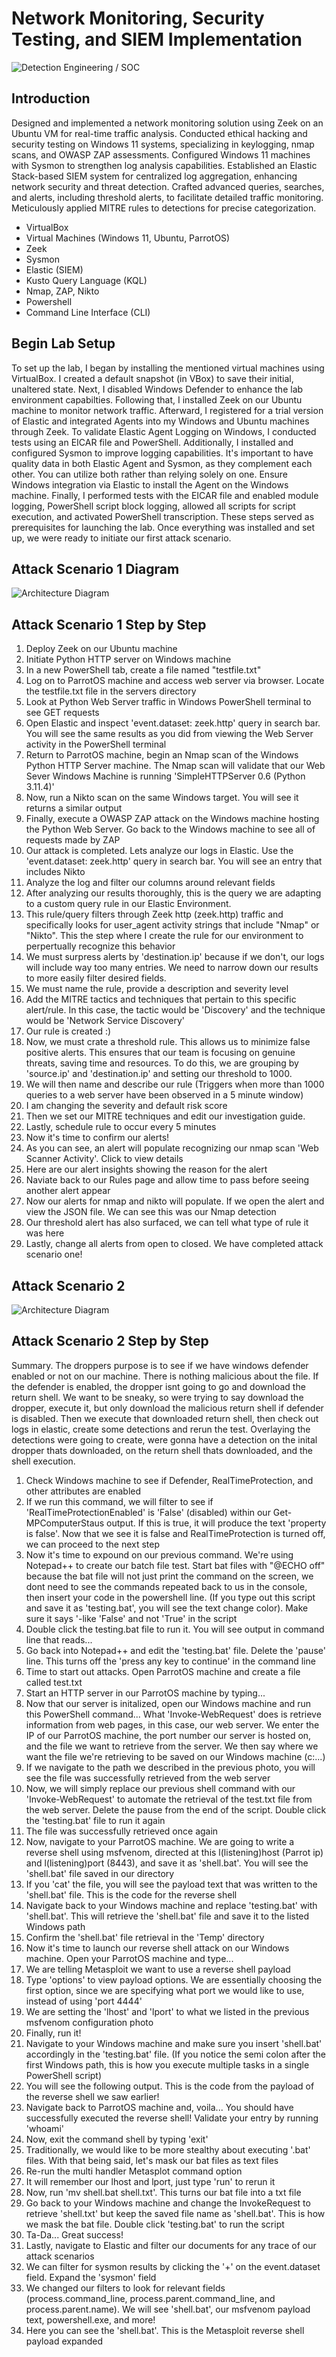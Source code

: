 # Network Monitoring, Security Testing, and SIEM Implementation
![Detection Engineering / SOC](https://docs.google.com/drawings/d/e/2PACX-1vQlf6JkCcMwXWq2LWWQAZniB1o0Q8zOZ8YyfQX6tfYgshRBHAhe4jLI9v2ZfufrcdsfJMqkF-Latgpe/pub?w=960&h=720)

## Introduction

Designed and implemented a network monitoring solution using Zeek on an Ubuntu VM for real-time traffic analysis. Conducted ethical hacking and security testing on Windows 11 systems, specializing in keylogging, nmap scans, and OWASP ZAP assessments. Configured Windows 11 machines with Sysmon to strengthen log analysis capabilities. Established an Elastic Stack-based SIEM system for centralized log aggregation, enhancing network security and threat detection. Crafted advanced queries, searches, and alerts, including threshold alerts, to facilitate detailed traffic monitoring. Meticulously applied MITRE rules to detections for precise categorization.
- VirtualBox
- Virtual Machines (Windows 11, Ubuntu, ParrotOS)
- Zeek
- Sysmon
- Elastic (SIEM)
- Kusto Query Language (KQL)
- Nmap, ZAP, Nikto
- Powershell
- Command Line Interface (CLI)

## Begin Lab Setup
To set up the lab, I began by installing the mentioned virtual machines using VirtualBox. I created a default snapshot (in VBox) to save their initial, unaltered state. Next, I disabled Windows Defender to enhance the lab environment capabilties. Following that, I installed Zeek on our Ubuntu machine to monitor network traffic.
Afterward, I registered for a trial version of Elastic and integrated Agents into my Windows and Ubuntu machines through Zeek. To validate Elastic Agent Logging on Windows, I conducted tests using an EICAR file and PowerShell.
Additionally, I installed and configured Sysmon to improve logging capabilities. It's important to have quality data in both Elastic Agent and Sysmon, as they complement each other. You can utilize both rather than relying solely on one. Ensure Windows integration via Elastic to install the Agent on the Windows machine.
Finally, I performed tests with the EICAR file and enabled module logging, PowerShell script block logging, allowed all scripts for script execution, and activated PowerShell transcription. 
These steps served as prerequisites for launching the lab. Once everything was installed and set up, we were ready to initiate our first attack scenario.


## Attack Scenario 1 Diagram
![Architecture Diagram](https://docs.google.com/drawings/d/e/2PACX-1vS7tQuuYhOwpr3IlI2Uq00ef5vEIgyZZU954Z1rJR920bUkwW0pp12TQdETXnQE2NQUM5dIYmJM-9Tj/pub?w=960&h=720)

## Attack Scenario 1 Step by Step
1. Deploy Zeek on our Ubuntu machine
2. Initiate Python HTTP server on Windows machine
3. In a new PowerShell tab, create a file named "testfile.txt"
4. Log on to ParrotOS machine and access web server via browser. Locate the testfile.txt file in the servers directory
5. Look at Python Web Server traffic in Windows PowerShell terminal to see GET requests
6. Open Elastic and inspect 'event.dataset: zeek.http' query in search bar. You will see the same results as you did from viewing the Web Server activity in the PowerShell terminal
7. Return to ParrotOS machine, begin an Nmap scan of the Windows Python HTTP Server machine. The Nmap scan will validate that our Web Sever Windows Machine is running 'SimpleHTTPServer 0.6 (Python 3.11.4)'
8. Now, run a Nikto scan on the same Windows target. You will see it returns a similar output
9. Finally, execute a OWASP ZAP attack on the Windows machine hosting the Python Web Server. Go back to the Windows machine to see all of requests made by ZAP
10. Our attack is completed. Lets analyze our logs in Elastic. Use the 'event.dataset: zeek.http' query in search bar. You will see an entry that includes Nikto
11. Analyze the log and filter our columns around relevant fields
12. After analyzing our results thoroughly, this is the query we are adapting to a custom query rule in our Elastic Environment.
13. This rule/query filters through Zeek http (zeek.http) traffic and specifically looks for user_agent activity strings that include "Nmap" or "Nikto". This the step where I create the rule for our environment to perpertually recognize this behavior
14. We must surpress alerts by 'destination.ip' because if we don't, our logs will include way too many entries. We need to narrow down our results to more easily filter desired fields.
15. We must name the rule, provide a description and severity level
16. Add the MITRE tactics and techniques that pertain to this specific alert/rule. In this case, the tactic would be 'Discovery' and the technique would be 'Network Service Discovery'
17. Our rule is created :)
18. Now, we must crate a threshold rule. This allows us to minimize false positive alerts. This ensures that our team is focusing on genuine threats, saving time and resources. To do this, we are grouping by 'source.ip' and 'destination.ip' and setting our threshold to 1000.
19. We will then name and describe our rule (Triggers when more than 1000 queries to a web server have been observed in a 5 minute window)
20. I am changing the severity and default risk score
21. Then we set our MITRE techniques and edit our investigation guide.
22. Lastly, schedule rule to occur every 5 minutes
23. Now it's time to confirm our alerts!
24. As you can see, an alert will populate recognizing our nmap scan 'Web Scanner Activity'. Click to view details
25. Here are our alert insights showing the reason for the alert
26. Naviate back to our Rules page and allow time to pass before seeing another alert appear
27. Now our alerts for nmap and nikto will populate. If we open the alert and view the JSON file. We can see this was our Nmap detection
28. Our threshold alert has also surfaced, we can tell what type of rule it was here
29. Lastly, change all alerts from open to closed. We have completed attack scenario one!


## Attack Scenario 2
![Architecture Diagram](https://docs.google.com/drawings/d/e/2PACX-1vSsTfyoQPPKpBbPp0TCB10qKyUGELqnJj4YBoqS9aWliFM2CD92BVm2tUMCnF6ML8Cdu-pp1VMruHY8/pub?w=960&h=720)

## Attack Scenario 2 Step by Step
Summary. The droppers purpose is to see if we have windows defender enabled or not on our machine. There is nothing malicious about the file. If the defender is enabled, the dropper isnt going to go and download the return shell. We want to be sneaky, so were trying to say download the dropper, execute it, but only download the malicious return shell if defender is disabled. 
Then we execute that downloaded return shell, then check out logs in elastic, create some detections and rerun the test. 
Overlaying the detections were going to create, were gonna have a detection on the inital dropper thats downloaded, on the return shell thats downloaded, and the shell execution. 

1. Check Windows machine to see if Defender, RealTimeProtection, and other attributes are enabled
2. If we run this command, we will filter to see if 'RealTimeProtectionEnabled' is 'False' (disabled) within our Get-MPComputerStaus output. If this is true, it will produce the text 'property is false'. Now that we see it is false and RealTimeProtection is turned off, we can proceed to the next step
3. Now it's time to expound on our previous command. We're using Notepad++ to create our batch file test. Start bat files with "@ECHO off" because the bat file will not just print the command on the screen, we dont need to see the commands repeated back to us in the console, then insert your code in the powershell line. (If you type out this script and save it as 'testing.bat', you will see the text change color). Make sure it says '-like 'False' and not 'True' in the script
4. Double click the testing.bat file to run it. You will see output in command line that reads...
5. Go back into Notepad++ and edit the 'testing.bat' file. Delete the 'pause' line. This turns off the 'press any key to continue' in the command line
6. Time to start out attacks. Open ParrotOS machine and create a file called test.txt
7. Start an HTTP server in our ParrotOS machine by typing...
8. Now that our server is initalized, open our Windows machine and run this PowerShell command... What 'Invoke-WebRequest' does is retrieve information from web pages, in this case, our web server. We enter the IP of our ParrotOS machine, the port number our server is hosted on, and the file we want to retrieve from the server. We then say where we want the file we're retrieving to be saved on our Windows machine (c:\...)
9. If we navigate to the path we described in the previous photo, you will see the file was successfully retrieved from the web server
10. Now, we will simply replace our previous shell command with our 'Invoke-WebRequest' to automate the retrieval of the test.txt file from the web server. Delete the pause from the end of the script. Double click the 'testing.bat' file to run it again
11. The file was successfully retrieved once again
12. Now, navigate to your ParrotOS machine. We are going to write a reverse shell using msfvenom, directed at this l(listening)host (Parrot ip) and l(listening)port (8443), and save it as 'shell.bat'. You will see the 'shell.bat' file saved in our directory
13. If you 'cat' the file, you will see the payload text that was written to the 'shell.bat' file. This is the code for the reverse shell
14. Navigate back to your Windows machine and replace 'testing.bat' with 'shell.bat'. This will retrieve the 'shell.bat' file and save it to the listed Windows path
15. Confirm the 'shell.bat' file retrieval in the 'Temp' directory
16. Now it's time to launch our reverse shell attack on our Windows machine. Open your ParrotOS machine and type...
17. We are telling Metasploit we want to use a reverse shell payload
18. Type 'options' to view payload options. We are essentially choosing the first option, since we are specifying what port we would like to use, instead of using 'port 4444'
19. We are setting the 'lhost' and 'lport' to what we listed in the previous msfvenom configuration photo
20. Finally, run it!
21. Navigate to your Windows machine and make sure you insert 'shell.bat' accordingly in the 'testing.bat' file. (If you notice the semi colon after the first Windows path, this is how you execute multiple tasks in a single PowerShell script)
22. You will see the following output. This is the code from the payload of the reverse shell we saw earlier!
23. Navigate back to ParrotOS machine and, voila... You should have successfully executed the reverse shell! Validate your entry by running 'whoami'
24. Now, exit the command shell by typing 'exit'
25. Traditionally, we would like to be more stealthy about executing '.bat' files. With that being said, let's mask our bat files as text files
26. Re-run the multi handler Metasplot command option
27. It will remember our lhost and lport, just type 'run' to rerun it
28. Now, run 'mv shell.bat shell.txt'. This turns our bat file into a txt file
29. Go back to your Windows machine and change the InvokeRequest to retrieve 'shell.txt' but keep the saved file name as 'shell.bat'. This is how we mask the bat file. Double click 'testing.bat' to run the script
30. Ta-Da... Great success!
31. Lastly, navigate to Elastic and filter our documents for any trace of our attack scenarios
32. We can filter for sysmon results by clicking the '+' on the event.dataset field. Expand the 'sysmon' field
33. We changed our filters to look for relevant fields (process.command_line, process.parent.command_line, and process.parent.name). We will see 'shell.bat', our msfvenom payload text, powershell.exe, and more!
34. Here you can see the 'shell.bat'. This is the Metasploit reverse shell payload expanded




